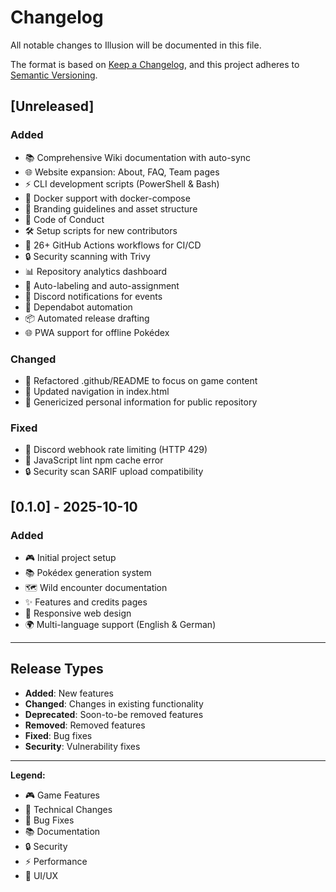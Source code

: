 # Changelog

All notable changes to Illusion will be documented in this file.

The format is based on [Keep a Changelog](https://keepachangelog.com/en/1.0.0/),
and this project adheres to [Semantic Versioning](https://semver.org/spec/v2.0.0.html).

## [Unreleased]

### Added
- 📚 Comprehensive Wiki documentation with auto-sync
- 🌐 Website expansion: About, FAQ, Team pages
- ⚡ CLI development scripts (PowerShell & Bash)
- 🐳 Docker support with docker-compose
- 🎨 Branding guidelines and asset structure
- 📜 Code of Conduct
- 🛠️ Setup scripts for new contributors
- 🤖 26+ GitHub Actions workflows for CI/CD
- 🔒 Security scanning with Trivy
- 📊 Repository analytics dashboard
- 🎯 Auto-labeling and auto-assignment
- 💬 Discord notifications for events
- 🔄 Dependabot automation
- 📦 Automated release drafting
- 🌐 PWA support for offline Pokédex

### Changed
- 🔧 Refactored .github/README to focus on game content
- 📝 Updated navigation in index.html
- 🔐 Genericized personal information for public repository

### Fixed
- 🐛 Discord webhook rate limiting (HTTP 429)
- 🔧 JavaScript lint npm cache error
- 🔒 Security scan SARIF upload compatibility

## [0.1.0] - 2025-10-10

### Added
- 🎮 Initial project setup
- 📚 Pokédex generation system
- 🗺️ Wild encounter documentation
- ✨ Features and credits pages
- 🎨 Responsive web design
- 🌍 Multi-language support (English & German)

---

## Release Types

- **Added**: New features
- **Changed**: Changes in existing functionality
- **Deprecated**: Soon-to-be removed features
- **Removed**: Removed features
- **Fixed**: Bug fixes
- **Security**: Vulnerability fixes

---

**Legend:**
- 🎮 Game Features
- 🔧 Technical Changes
- 🐛 Bug Fixes
- 📚 Documentation
- 🔒 Security
- ⚡ Performance
- 🎨 UI/UX

